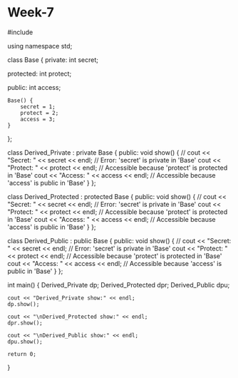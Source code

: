 # Week-7
#include <iostream>

using namespace std;

class Base {
private:
    int secret;

protected:
    int protect;

public:
    int access;

    Base() {
        secret = 1;
        protect = 2;
        access = 3;
    }
};

class Derived_Private : private Base {
public:
    void show() {
        // cout << "Secret: " << secret << endl;  // Error: 'secret' is private in 'Base'
        cout << "Protect: " << protect << endl;   // Accessible because 'protect' is protected in 'Base'
        cout << "Access: " << access << endl;     // Accessible because 'access' is public in 'Base'
    }
};

class Derived_Protected : protected Base {
public:
    void show() {
        // cout << "Secret: " << secret << endl;  // Error: 'secret' is private in 'Base'
        cout << "Protect: " << protect << endl;   // Accessible because 'protect' is protected in 'Base'
        cout << "Access: " << access << endl;     // Accessible because 'access' is public in 'Base'
    }
};

class Derived_Public : public Base {
public:
    void show() {
        // cout << "Secret: " << secret << endl;  // Error: 'secret' is private in 'Base'
        cout << "Protect: " << protect << endl;   // Accessible because 'protect' is protected in 'Base'
        cout << "Access: " << access << endl;     // Accessible because 'access' is public in 'Base'
    }
};

int main() {
    Derived_Private dp;
    Derived_Protected dpr;
    Derived_Public dpu;

    cout << "Derived_Private show:" << endl;
    dp.show();

    cout << "\nDerived_Protected show:" << endl;
    dpr.show();

    cout << "\nDerived_Public show:" << endl;
    dpu.show();

    return 0;
}
